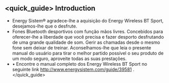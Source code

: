 ## <quick_guide> Introduction

* Energy Sistem® agradece-lhe a aquisição do Energy Wireless BT Sport, desejamos-lhe que o desfrute.
* Fones Bluetooth desportivos com função mãos livres. Concebidos para oferecer-lhe a liberdade que você precisa e fazer desporto desfrutando de uma grande qualidade de som. Gerir as chamadas desde o mesmo fone sem deixar de treinar.	Aconselhamos-lhe que leia o presente manual do usuário para tirar o melhor partido possível o seu produto de um modo seguro, aproveite todas as suas prestações.
* <unique>•	Encontre o manual completo dos Energy Wireless BT Sport no seguinte link http://www.energysistem.com/guide/39581 </unique>. </quick_guide>
